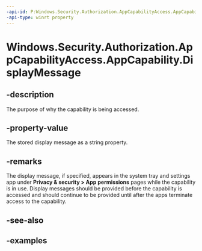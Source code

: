 ```yaml
---
-api-id: P:Windows.Security.Authorization.AppCapabilityAccess.AppCapability.DisplayMessage
-api-type: winrt property
---
```


# Windows.Security.Authorization.AppCapabilityAccess.AppCapability.DisplayMessage

<!--
public string DisplayMessage { get; set; }
-->


## -description
The purpose of why the capability is being accessed. 

## -property-value
The stored display message as a string property.

## -remarks
The display message, if specified, appears in the system tray and settings app under **Privacy & security > App permissions** pages while the capability is in use. Display messages should be provided before the capability is accessed and should continue to be provided until after the apps terminate access to the capability.

## -see-also

## -examples


